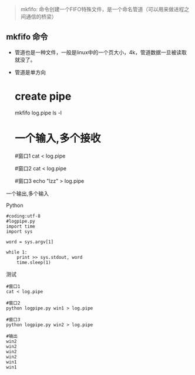 > mkfifo: 命令创建一个FIFO特殊文件，是一个命名管道（可以用来做进程之间通信的桥梁）

mkfifo 命令
----

- 管道也是一种文件，一般是linux中的一个页大小，4k，管道数据一旦被读取就没了。

- 管道是单方向


    # create pipe
    mkfifo log.pipe
    ls -l 

    # 一个输入,多个接收
    #窗口1 
    cat < log.pipe

    #窗口2 
    cat < log.pipe

    #窗口3
    echo "lzz" > log.pipe


一个输出,多个输入

Python

    #coding:utf-8
    #logpipe.py
    import time
    import sys

    word = sys.argv[1]

    while 1:
        print >> sys.stdout, word
        time.sleep(1)


测试

    #窗口1 
    cat < log.pipe
    
    #窗口2 
    python logpipe.py win1 > log.pipe
    
    #窗口3 
    python logpipe.py win2 > log.pipe
    
    #输出
    win2
    win2
    win2
    win2
    win1
    win1